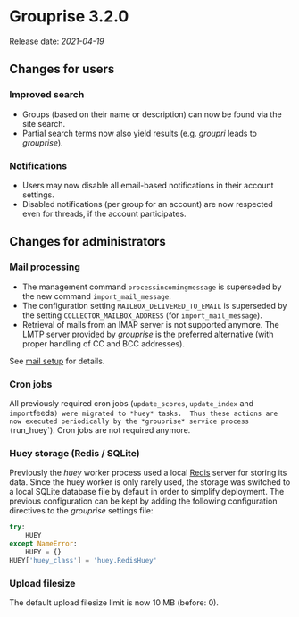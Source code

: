 # Grouprise 3.2.0

Release date: *2021-04-19*

## Changes for users

### Improved search

* Groups (based on their name or description) can now be found via the site search.
* Partial search terms now also yield results (e.g. *groupri* leads to *grouprise*).


### Notifications

* Users may now disable all email-based notifications in their account settings.
* Disabled notifications (per group for an account) are now respected even for
  threads, if the account participates.


## Changes for administrators


### Mail processing

* The management command `processincomingmessage` is superseded by the new
  command `import_mail_message`.
* The configuration setting `MAILBOX_DELIVERED_TO_EMAIL` is superseded by the
  setting `COLLECTOR_MAILBOX_ADDRESS` (for `import_mail_message`).
* Retrieval of mails from an IMAP server is not supported anymore.
  The LMTP server provided by *grouprise* is the preferred alternative (with
  proper handling of CC and BCC addresses).

See [mail setup](../mail_setup) for details.


### Cron jobs

All previously required cron jobs (`update_scores`, `update_index` and
`import`feeds`) were migrated to *huey* tasks.  Thus these actions are now
executed periodically by the *grouprise* service process (`run_huey`).
Cron jobs are not required anymore.


### Huey storage (Redis / SQLite)

Previously the *huey* worker process used a local [Redis](https://redis.io/)
server for storing its data.
Since the huey worker is only rarely used, the storage was switched to a
local SQLite database file by default in order to simplify deployment.
The previous configuration can be kept by adding the following configuration
directives to the *grouprise* settings file:
```python
try:
    HUEY
except NameError:
    HUEY = {}
HUEY['huey_class'] = 'huey.RedisHuey'
```


### Upload filesize

The default upload filesize limit is now 10 MB (before: 0).
